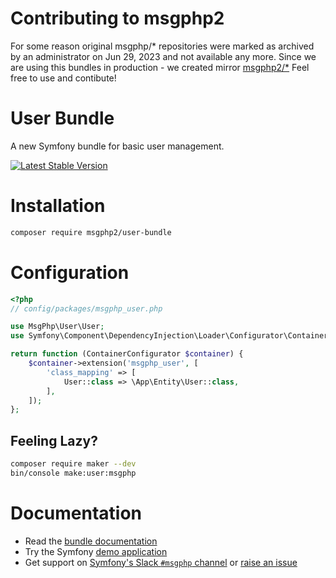 # Contributing to msgphp2

For some reason original msgphp/* repositories were marked as archived by an administrator on Jun 29, 2023 and not available any more.
Since we are using this bundles in production - we created mirror [msgphp2/*](https://github.com/msgphp2)
Feel free to use and contibute!

# User Bundle

A new Symfony bundle for basic user management.

[![Latest Stable Version][packagist:img]][packagist]

# Installation

```bash
composer require msgphp2/user-bundle
```

# Configuration

```php
<?php
// config/packages/msgphp_user.php

use MsgPhp\User\User;
use Symfony\Component\DependencyInjection\Loader\Configurator\ContainerConfigurator;

return function (ContainerConfigurator $container) {
    $container->extension('msgphp_user', [
        'class_mapping' => [
            User::class => \App\Entity\User::class,
        ],
    ]);
};
```

## Feeling Lazy?

```bash
composer require maker --dev
bin/console make:user:msgphp
```

# Documentation

- Read the [bundle documentation](https://msgphp.github.io/docs/cookbook/user-bundle/installation/)
- Try the Symfony [demo application](https://github.com/msgphp/symfony-demo-app)
- Get support on [Symfony's Slack `#msgphp` channel](https://symfony.com/slack-invite) or [raise an issue](https://github.com/msgphp/msgphp/issues/new)

[packagist]: https://packagist.org/packages/msgphp2/user-bundle
[packagist:img]: https://img.shields.io/packagist/v/msgphp2/user-bundle.svg?style=flat-square
